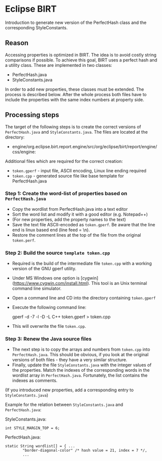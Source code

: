 # Eclipse BIRT 
Introduction to generate new version of the PerfectHash class and the corresponding StyleConstants.

## Reason
Accessing properties is optimized in BIRT.
The idea is to avoid costly string comparisons if possible.
To achieve this goal, BIRT uses a perfect hash and a utility class.
These are implemented in two classes:
* PerfectHash.java
* StyleConstants.java

In order to add new properties, these classes must be extended. The process is described below.
After the whole process both files have to include the properties with the same index numbers at property side.

## Processing steps
The target of the following steps is to create the correct versions of `PerfectHash.java` and `StyleConstants.java`.
The files are located at the directory:
* engine/org.eclipse.birt.report.engine/src/org/eclipse/birt/report/engine/css/engine: 

Additional files which are required for the correct creation:
* `token.gperf` - input file, ASCII encoding, Linux line ending required
* `token.cpp` - generated source file like base template for PerfectHash.java

### Step 1: Create the word-list of properties based on `PerfectHash.java`
* Copy the wordlist from PerfectHash.java into a text editor
* Sort the word list and modify it with a good editor (e.g. Notepad++)
* (For new properties, add the property names to the text)
* Save the text file ASCII-encoded as `token.gperf`. Be aware that the line end is linux based end (line feed = \n).
* Restore the comment lines at the top of the file from the original `token.perf`.

### Step 2: Build the source `template token.cpp`
* Required is the build of the intermediate file `token.cpp` with a working version of the GNU gperf utility.
* Under MS Windows one option is [cygwin] (https://www.cygwin.com/install.html). This tool is an Unix terminal command line simulator.
* Open a command line and CD into the directory containing `token.gperf`
* Execute the following command line:

    gperf -d -7 -l -D -L C++ token.gperf > token.cpp

* This will overwrite the file `token.cpp`.

### Step 3: Renew the Java source files
* The next step is to copy the arrays and numbers from `token.cpp` into `PerfectHash.java`. This should be obvious, if you look at the original versions of both files - they have a very similar structure.
* Finally, update the file `StyleConstants.java` with the integer values of the properties. Match the indexes of the corresponding words in the wordlist array in `PerfectHash.java`.
  Fortunately, the list contains the indexes as comments.

(If you introduced new properties, add a corresponding entry to `StyleConstants.java`)

Example for the relation between `StyleConstants.java` and `PerfectHash.java`:

StyleConstants.java:

    int STYLE_MARGIN_TOP = 6;
    
PerfectHash.java:

	static String wordlist[] = { ...
			"border-diagonal-color" /* hash value = 21, index = 7 */,
			...


